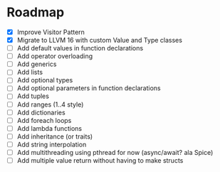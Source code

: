 # Roadmap

- [x] Improve Visitor Pattern
- [x] Migrate to LLVM 16 with custom Value and Type classes
- [ ] Add default values in function declarations
- [ ] Add operator overloading
- [ ] Add generics
- [ ] Add lists
- [ ] Add optional types
- [ ] Add optional parameters in function declarations
- [ ] Add tuples
- [ ] Add ranges (1..4 style)
- [ ] Add dictionaries
- [ ] Add foreach loops
- [ ] Add lambda functions
- [ ] Add inheritance (or traits)
- [ ] Add string interpolation
- [ ] Add multithreading using pthread for now (async/await? ala Spice)
- [ ] Add multiple value return without having to make structs